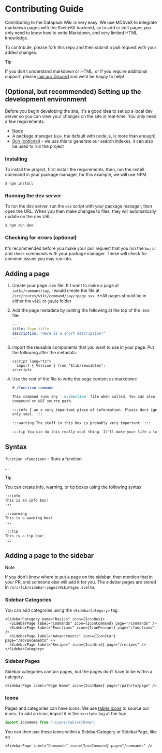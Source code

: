 # Contributing Guide

Contributing to the Datapack Wiki is very easy. We use MDSveX to integrate
markdown pages with the SvelteKit backend, so to add or edit pages you only need
to know how to write Markdown, and very limited HTML knowledge.

To contribute, please fork this repo and then submit a pull request with your
added changes.

> [!TIP]
> If you don't understand markdown or HTML, or if you require additional
> support, please [join our Discord](https://discord.datapackhub.net) and we'd
> be happy to help!

## (Optional, but recommended) Setting up the development environment

Before you begin developing the site, it's a good idea to set up a local dev
server so you can view your changes on the site in real-time. You only need a
few requirements:

- [Node](https://nodejs.org/en)
- A package manager (`npm`, the default with node.js, is more than enough)
- [Bun (optional)](https://bun.sh) - we use this to generate our search indexes,
  it can also be used to run the project

### Installing

To install the project, first install the requirements, then, run the install
command in your package manager, for this example, we will use NPM.

`$ npm install`

### Running the dev server

To run the dev server, run the `dev` script with your package manager, then open
the URL. When you then make changes to files, they will automatically update on
the dev URL.

`$ npm run dev`

### Checking for errors (optional)

It's recommended before you make your pull request that you run the `build` and
`check` commands with your package manager. These will check for common issues
you may run into.

## Adding a page

1. Create your page .svx file. If I want to make a page at `/wiki/command/say`,
   I would create the file at `/src/routes/wiki/command/say/+page.svx`. \*\*All
   pages should be in either the `wiki` or `guide` folder

2. Add the page metadata by putting the following at the top of the .svx file:

   ```yml
   ---
   title: Page title
   description: "Here is a short description!"
   ---
   ```

3. Import the reusable components that you want to use in your page. Put the
   following after the metadata:

   ```svelte
   <script lang="ts">
     import { Version } from "$lib/reusables";
   </script>
   ```

4. Use the rest of the file to write the page content as markdown:

   ```md
   # /function command

   This command runs any `.mcfunction` file when called. You can also pass in a NBT
   compound or NBT source path.

   :::info I am a very important piece of information. Please dont ignore me. I'm
   only smol. :::

   :::warning The stuff in this box is probably very important. :::

   :::tip You can do this really cool thing. It'll make your life a lot better! :::
   ```

## Syntax

`function <function>` - Runs a function

...

> [!TIP]
> You can create info, warning, or tip boxes using the following syntax:
>
> ```md
> :::info
> This is an info box!
> :::
>
> :::warning
> This is a warning box!
> :::
>
> :::tip
> This is a tip box!
> :::
> ```

## Adding a page to the sidebar

> [!NOTE]
> If you don't know where to put a page on the sidebar, then mention
> that in your PR, and someone else will add it for you. The sidebar pages are
> stored in `/src/lib/sidebar-pages/WikiPages.svelte`.

### Sidebar Categories

You can add categories using the `<SidebarCategory>` tag:

```svelte
<SidebarCategory name="Basics" icon={IconBox}>
  <SidebarPage label="Commands" icon={IconCommand} page="/commands" />
  <SidebarPage label="Functions" icon={IconPennant} page="/functions" />
  <SidebarPage label="Advancements" icon={IconStar} page="/advancements" />
  <SidebarPage label="Recipes" icon={IconGrid} page="/recipes" />
</SidebarCategory>
```

### Sidebar Pages

Sidebar categories contain pages, but the pages don't have to be within a
category.

```svelte
<SidebarPage label="Page Name" icon={IconName} page="/path/to/page" />
```

### Icons

Pages and categories can have icons. We use
[tabler icons](https://tabler-icons.io) to source our icons. To add an icon,
import it in the `<script>` tag at the top:

```ts
import IconHome from "~icons/tabler/home";
```

You can then use these icons within a SidebarCategory or SidebarPage, like so

```svelte
<SidebarPage label="Commands" icon={IconCommand} page="/commands" />
```
